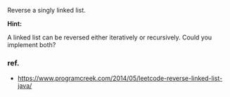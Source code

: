 <div>
  <p>Reverse a singly linked list.</p>


<div style="display: block;"><b>Hint:</b>
<p>A linked list can be reversed either iteratively or recursively. Could you implement both?</p>
</div>
</div>

### ref.
- https://www.programcreek.com/2014/05/leetcode-reverse-linked-list-java/

